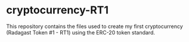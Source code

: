 # cryptocurrency-RT1
This repository contains the files used to create my first cryptocurrency (Radagast Token #1 - RT1) using the ERC-20 token standard.
